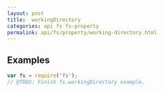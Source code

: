 ```yaml
---
layout: post
title:  workingDirectory
categories: api fs fs-property
permalink: api/fs/property/working-directory.html
---
```


## Examples

```javascript
var fs = require('fs');
// @TODO: Finish fs.workingDirectory example.
```









